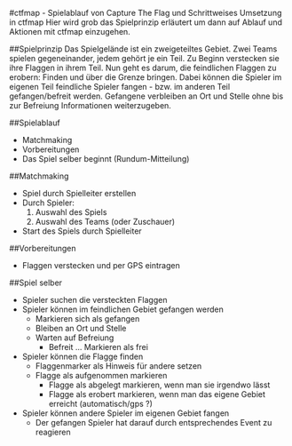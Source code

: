 #ctfmap - Spielablauf von Capture The Flag und Schrittweises Umsetzung in ctfmap
Hier wird grob das Spielprinzip erläutert um dann auf Ablauf und Aktionen mit ctfmap einzugehen.

##Spielprinzip
Das Spielgelände ist ein zweigeteiltes Gebiet. Zwei Teams spielen gegeneinander,
jedem gehört je ein Teil. Zu Beginn verstecken sie ihre Flaggen in ihrem Teil.
Nun geht es darum, die feindlichen Flaggen zu erobern: Finden und über die Grenze bringen.
Dabei können die Spieler im eigenen Teil feindliche Spieler fangen - bzw. im anderen Teil gefangen/befreit werden.
Gefangene verbleiben an Ort und Stelle ohne bis zur Befreiung Informationen weiterzugeben.

##Spielablauf
- Matchmaking
- Vorbereitungen
- Das Spiel selber beginnt (Rundum-Mitteilung)

##Matchmaking
- Spiel durch Spielleiter erstellen
- Durch Spieler:
	1. Auswahl des Spiels
	2. Auswahl des Teams (oder Zuschauer)
- Start des Spiels durch Spielleiter

##Vorbereitungen
- Flaggen verstecken und per GPS eintragen

##Spiel selber
- Spieler suchen die versteckten Flaggen
- Spieler können im feindlichen Gebiet gefangen werden
	- Markieren sich als gefangen
	- Bleiben an Ort und Stelle
	- Warten auf Befreiung
		- Befreit ... Markieren als frei
- Spieler können die Flagge finden
	- Flaggenmarker als Hinweis für andere setzen
	- Flagge als aufgenommen markieren
		- Flagge als abgelegt markieren, wenn man sie irgendwo lässt
		- Flagge als erobert markieren, wenn man das eigene Gebiet erreicht (automatisch/gps ?)
- Spieler können andere Spieler im eigenen Gebiet fangen
	- Der gefangen Spieler hat darauf durch entsprechendes Event zu reagieren
